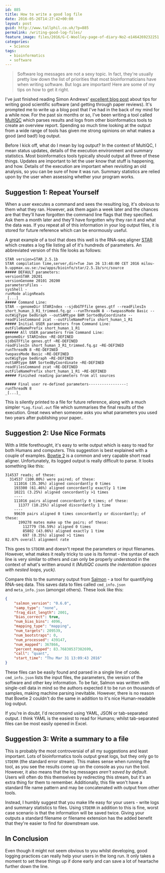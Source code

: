 ```yaml
---
id: 885
title: How to write a good log file
date: 2016-05-26T14:27:42+00:00
layout: post
guid: http://www.tallphil.co.uk/?p=885
permalink: /writing-good-log-files/
feature_image: files/2016/G-C-Woolley-page-of-diary-No2-e1464269232251.jpg
categories:
  - Science
tags:
  - bioinformatics
  - software
---
```


> Software log messages are not a sexy topic. In fact, they're usually pretty
low down the list of priorities that most bioinformaticians have when writing
software. But logs are important! Here are some of my tips on how to get it
right.


I've just finished reading Simon Andrews'
[excellent blog post](http://proteo.me.uk/2016/05/defensive-strategies-to-get-through-software-paper-reviews/)
about tips for writing good scientific software (and getting through paper
reviews). It's prompted me to write up a blog post that I've had in the back
of my mind for a while now. For the past six months or so, I've been writing a
tool called [MultiQC](http://multiqc.info/) which parses results and logs from
other bioinformatics tools to create an overview report. Spending so much time
looking at the output from a wide range of tools has given me strong opinions on
what makes a good (and bad!) log output.

Before I kick off, what do I mean by
log output? In the context of MultiQC, I mean status updates, details of the
execution environment and summary statistics. Most bioinformatics tools
typically should output all three of these things. Updates are important to let
the user know that stuff is happening, and how. Details of the execution are
important when revisiting an old analysis, so you can be sure of how it was run.
Summary statistics are relied upon by the user when assessing whether your
program works.

## Suggestion 1: Repeat Yourself
When a user executes a command and sees the
resulting log, it's obvious to them what they ran. However, ask them again a
week later and the chances are that they'll have forgotten the command
line flags that they specified. Ask them a month later and they'll have
forgotten why they ran it and what the data was. If you repeat all of this
information in your log output files, it is stored for future reference which
can be enormously useful.

A great example of a tool that does this well is
the RNA-seq aligner [STAR](https://github.com/alexdobin/STAR) which creates a
log file listing all of it's hundreds of parameters. An abbreviated version of
this file looks as follows:

```
STAR version=STAR_2.5.1b
STAR compilation time,server,dir=Tue Jan 26 13:48:00 CET 2016 milou-b.uppmax.uu.se:/sw/apps/bioinfo/star/2.5.1b/src/source
##### DEFAULT parameters:
versionSTAR 20201
versionGenome 20101 20200
parametersFiles -
sysShell -
runMode alignReads
_[...]_
##### Command Line:
STAR --genomeDir STARIndex --sjdbGTFfile genes.gtf --readFilesIn short_human_3_R1_trimmed.fq.gz --runThreadN 8 --twopassMode Basic --outWigType bedGraph --outSAMtype BAM SortedByCoordinate --readFilesCommand zcat --outFileNamePrefix short_human_1_R1
##### Initial USER parameters from Command Line:
outFileNamePrefix short_human_1_R1
###### All USER parameters from Command Line:
genomeDir STARIndex ~RE-DEFINED
sjdbGTFfile genes.gtf ~RE-DEFINED
readFilesIn short_human_3_R1_trimmed.fq.gz ~RE-DEFINED
runThreadN 8 ~RE-DEFINED
twopassMode Basic ~RE-DEFINED
outWigType bedGraph ~RE-DEFINED
outSAMtype BAM SortedByCoordinate ~RE-DEFINED
readFilesCommand zcat ~RE-DEFINED
outFileNamePrefix short_human_1_R1 ~RE-DEFINED
##### Finished reading parameters from all sources

##### Final user re-defined parameters-----------------:
runThreadN 8
_[...]_
```

This is silently printed to a file for future reference, along with a much
simpler `*Log.final.out` file which summarises the final results of the
execution. Great news when someone asks you what parameters you used two years
after publishing your paper..

## Suggestion 2: Use Nice Formats
With a little forethought, it's easy
to write output which is easy to read for both Humans and computers. This
suggestion is best explained with a couple of examples. [Bowtie
2](http://bowtie-bio.sourceforge.net/bowtie2/index.shtml) is a common and very
capable short read aligner. Unfortunately, its logged output is really difficult
to parse. It looks something like this:

```
314537 reads; of these:
  314537 (100.00%) were paired; of these:
    111016 (35.30%) aligned concordantly 0 times
    193300 (61.46%) aligned concordantly exactly 1 time
    10221 (3.25%) aligned concordantly >1 times
    ----
    111016 pairs aligned concordantly 0 times; of these:
      11377 (10.25%) aligned discordantly 1 time
    ----
    99639 pairs aligned 0 times concordantly or discordantly; of these:
      199278 mates make up the pairs; of these:
        112779 (56.59%) aligned 0 times
        85802 (43.06%) aligned exactly 1 time
        697 (0.35%) aligned >1 times
82.07% overall alignment rate
```
This goes to `STDERR` and doesn't repeat the parameters or input
filenames. However, what makes it really tricky to use is its format - the
syntax of each line is very similar to others and can only be properly
understood in the context of what's written around it _(MultiQC counts the
indentation spaces with nested loops, yuck)._

Compare this to the summary output from
[Salmon](https://combine-lab.github.io/salmon/) - a tool for quantifying
RNA-seq data. This saves data to files called `cmd_info.json`
and `meta_info.json` (amongst others). These look like this:

```json
{
    "salmon_version": "0.6.0",
    "samp_type": "none",
    "frag_dist_length": 2001,
    "bias_correct": true,
    "num_bias_bins": 4096,
    "mapping_type": "mapping",
    "num_targets": 209539,
    "num_bootstraps": 0,
    "num_processed": 439147,
    "num_mapped": 367866,
    "percent_mapped": 83.76830537382699,
    "call": "quant",
    "start_time": "Thu Mar 31 13:09:43 2016"
}
```

These files can be easily found and parsed in a single line of code.
`cmd_info.json` lists the input files, the
parameters, the version of the software and other key information. To be fair,
Salmon was written with single-cell data in mind so the authors expected it
to be run on thousands of samples, making machine parsing inevitable.
However, there is no reason that Bowtie 2 couldn't do the same in addition
to it's nice Human-readable log output.

If you're in doubt, I'd recommend using YAML, JSON or tab-separated
output. I think YAML is the easiest to read for Humans; whilst tab-separated
files can be most easily opened in Excel.

## Suggestion 3: Write a summary to a file
This is probably the most controversial of all my suggestions and least important.
Lots of bioinformatics tools output great logs, but they only go to `STDERR`
(the standard error stream). This makes sense when running the tool, as you
see the results come up on the console as you run the tool. However, it also
means that the log messages _aren't saved by default_. Users will often do
this themselves by redirecting this stream, but it's an extra thing for them
to remember. Additionally, this file won't have a
standard file name pattern and may be concatenated with output from other tools.

Instead, I humbly suggest that you make life easy
for your users - write logs and summary statistics to files. Using `STDERR` in
addition to this is fine, worst case scenario is that the information will be
saved twice. Giving your outputs a standard filename or filename extension has
the added benefit that they're easier to find for downstream use.

## In Conclusion
Even though it might not seem obvious to you whilst developing, good logging
practices can really help your users in the long run. It only takes a moment
to set these things up if done early and can save a lot of heartache further
down the line.

